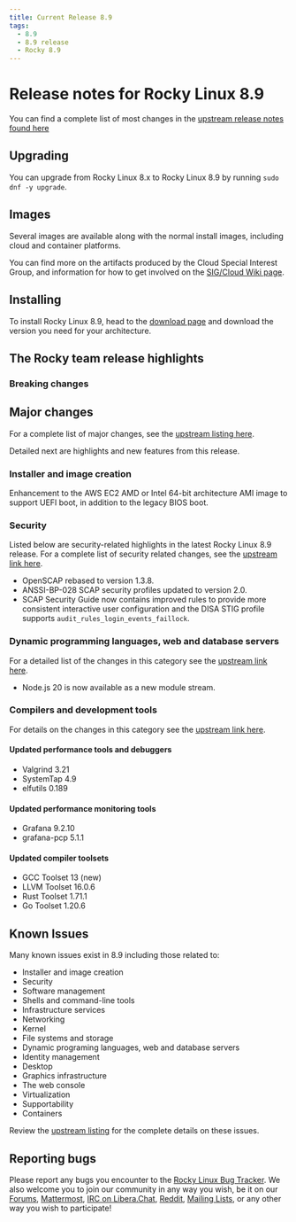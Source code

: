 ```yaml
---
title: Current Release 8.9
tags:
  - 8.9
  - 8.9 release
  - Rocky 8.9
---
```


# Release notes for Rocky Linux 8.9

You can find a complete list of most changes in the [upstream release notes found here](https://access.redhat.com/documentation/en-us/red_hat_enterprise_linux/8/html/8.9_release_notes/index)

## Upgrading

You can upgrade from Rocky Linux 8.x to Rocky Linux 8.9 by running `sudo dnf -y upgrade`.

## Images

Several images are available along with the normal install images, including cloud and container platforms.

You can find more on the artifacts produced by the Cloud Special Interest Group, and information for how to get involved on the [SIG/Cloud Wiki page](https://sig-cloud.rocky.page/).

## Installing

To install Rocky Linux 8.9, head to the [download page](https://rockylinux.org/download/) and download the version you need for your architecture.

## The Rocky team release highlights

### Breaking changes

## Major changes

For a complete list of major changes, see the [upstream listing here](https://access.redhat.com/documentation/en-us/red_hat_enterprise_linux/8/html/8.8_release_notes/overview#overview-major-changes).

Detailed next are highlights and new features from this release.

### Installer and image creation

Enhancement to the AWS EC2 AMD or Intel 64-bit architecture AMI image to support UEFI boot, in addition to the legacy BIOS boot.

### Security

Listed below are security-related highlights in the latest Rocky Linux 8.9 release. For a complete list of security related changes, see the [upstream link here](https://access.redhat.com/documentation/en-us/red_hat_enterprise_linux/8/html/8.9_release_notes/new-features#new-features-security).

* OpenSCAP rebased to version 1.3.8.
* ANSSI-BP-028 SCAP security profiles updated to version 2.0.
* SCAP Security Guide now contains improved rules to provide more consistent interactive user configuration and the DISA STIG profile supports `audit_rules_login_events_faillock`. 

### Dynamic programming languages, web and database servers

For a detailed list of the changes in this category see the [upstream link here](https://access.redhat.com/documentation/en-us/red_hat_enterprise_linux/8/html/8.9_release_notes/new-features#new-features-dynamic-programming-languages-web-and-database-servers).

* Node.js 20 is now available as a new module stream. 

### Compilers and development tools

For details on the changes in this category see the [upstream link here](https://access.redhat.com/documentation/en-us/red_hat_enterprise_linux/8/html/8.8_release_notes/new-features#new-features-compilers-and-development-tools).

#### Updated performance tools and debuggers

* Valgrind 3.21
* SystemTap 4.9
* elfutils 0.189 

#### Updated performance monitoring tools

* Grafana 9.2.10
* grafana-pcp 5.1.1

#### Updated compiler toolsets

* GCC Toolset 13 (new)
* LLVM Toolset 16.0.6
* Rust Toolset 1.71.1
* Go Toolset 1.20.6

## Known Issues

Many known issues exist in 8.9 including those related to:

* Installer and image creation
* Security
* Software management
* Shells and command-line tools
* Infrastructure services
* Networking
* Kernel
* File systems and storage
* Dynamic programing languages, web and database servers
* Identity management
* Desktop
* Graphics infrastructure
* The web console
* Virtualization
* Supportability
* Containers

Review the [upstream listing](https://access.redhat.com/documentation/en-us/red_hat_enterprise_linux/8/html/8.8_release_notes/known-issues) for the complete details on these issues.

## Reporting bugs

Please report any bugs you encounter to the [Rocky Linux Bug Tracker](https://bugs.rockylinux.org/). We also welcome you to join our community in any way you wish, be it on our [Forums](https://forums.rockylinux.org), [Mattermost](https://chat.rockylinux.org), [IRC on Libera.Chat](irc://irc.liberachat/rockylinux), [Reddit](https://reddit.com/r/rockylinux), [Mailing Lists](https://lists.resf.org), or any other way you wish to participate!
